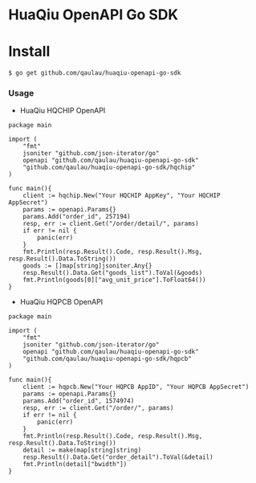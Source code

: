 HuaQiu OpenAPI Go SDK
=================

# Install
```$ go get github.com/qaulau/huaqiu-openapi-go-sdk```


### Usage

- HuaQiu HQCHIP OpenAPI
```
package main

import (
	"fmt"
	jsoniter "github.com/json-iterator/go"
	openapi "github.com/qaulau/huaqiu-openapi-go-sdk"
	"github.com/qaulau/huaqiu-openapi-go-sdk/hqchip"
)

func main(){
	client := hqchip.New("Your HQCHIP AppKey", "Your HQCHIP AppSecret")
	params := openapi.Params{}
	params.Add("order_id", 257194)
	resp, err := client.Get("/order/detail/", params)
	if err != nil {
		panic(err)
	}
	fmt.Println(resp.Result().Code, resp.Result().Msg, resp.Result().Data.ToString())
	goods := []map[string]jsoniter.Any{}
	resp.Result().Data.Get("goods_list").ToVal(&goods)
	fmt.Println(goods[0]["avg_unit_price"].ToFloat64())
}
```

- HuaQiu HQPCB OpenAPI
```
package main

import (
	"fmt"
	jsoniter "github.com/json-iterator/go"
	openapi "github.com/qaulau/huaqiu-openapi-go-sdk"
	"github.com/qaulau/huaqiu-openapi-go-sdk/hqpcb"
)

func main(){
	client := hqpcb.New("Your HQPCB AppID", "Your HQPCB AppSecret")
	params := openapi.Params{}
	params.Add("order_id", 1574974)
	resp, err := client.Get("/order/", params)
	if err != nil {
		panic(err)
	}
	fmt.Println(resp.Result().Code, resp.Result().Msg, resp.Result().Data.ToString())
	detail := make(map[string]string)
	resp.Result().Data.Get("order_detail").ToVal(&detail)
	fmt.Println(detail["bwidth"])
}
```
